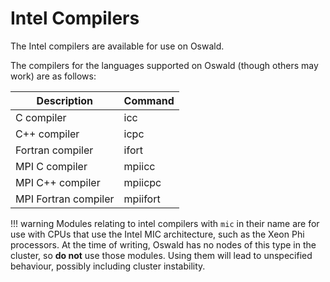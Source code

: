 # Intel Compilers

The Intel compilers are available for use on Oswald.

The compilers for the languages supported on Oswald (though others may work) are as follows:

| Description          | Command  |
|----------------------|----------|
| C compiler           | icc      |
| C++ compiler         | icpc     |
| Fortran compiler     | ifort    |
| MPI C compiler       | mpiicc   |
| MPI C++ compiler     | mpiicpc  |
| MPI Fortran compiler | mpiifort |

!!! warning
    Modules relating to intel compilers with `mic` in their name are for use with CPUs that use the Intel MIC architecture, such as the Xeon Phi processors. At the time of writing, Oswald has no nodes of this type in the cluster, so **do not** use those modules. Using them will lead to unspecified behaviour, possibly including cluster instability.
